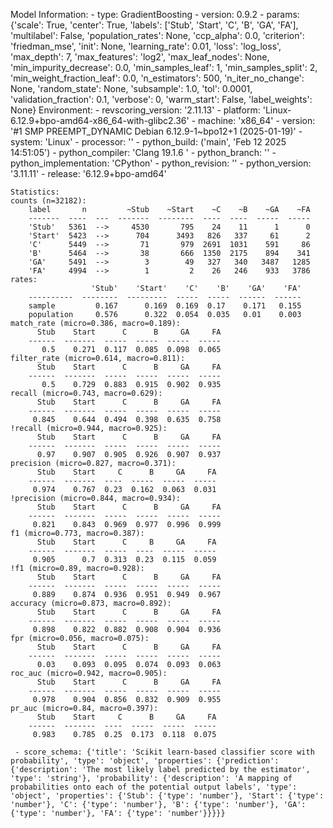 Model Information:
	 - type: GradientBoosting
	 - version: 0.9.2
	 - params: {'scale': True, 'center': True, 'labels': ['Stub', 'Start', 'C', 'B', 'GA', 'FA'], 'multilabel': False, 'population_rates': None, 'ccp_alpha': 0.0, 'criterion': 'friedman_mse', 'init': None, 'learning_rate': 0.01, 'loss': 'log_loss', 'max_depth': 7, 'max_features': 'log2', 'max_leaf_nodes': None, 'min_impurity_decrease': 0.0, 'min_samples_leaf': 1, 'min_samples_split': 2, 'min_weight_fraction_leaf': 0.0, 'n_estimators': 500, 'n_iter_no_change': None, 'random_state': None, 'subsample': 1.0, 'tol': 0.0001, 'validation_fraction': 0.1, 'verbose': 0, 'warm_start': False, 'label_weights': None}
	Environment:
	 - revscoring_version: '2.11.13'
	 - platform: 'Linux-6.12.9+bpo-amd64-x86_64-with-glibc2.36'
	 - machine: 'x86_64'
	 - version: '#1 SMP PREEMPT_DYNAMIC Debian 6.12.9-1~bpo12+1 (2025-01-19)'
	 - system: 'Linux'
	 - processor: ''
	 - python_build: ('main', 'Feb 12 2025 14:51:05')
	 - python_compiler: 'Clang 19.1.6 '
	 - python_branch: ''
	 - python_implementation: 'CPython'
	 - python_revision: ''
	 - python_version: '3.11.11'
	 - release: '6.12.9+bpo-amd64'
	
	Statistics:
	counts (n=32182):
		label       n         ~Stub    ~Start    ~C    ~B    ~GA    ~FA
		-------  ----  ---  -------  --------  ----  ----  -----  -----
		'Stub'   5361  -->     4530       795    24    11      1      0
		'Start'  5423  -->      704      3493   826   337     61      2
		'C'      5449  -->       71       979  2691  1031    591     86
		'B'      5464  -->       38       666  1350  2175    894    341
		'GA'     5491  -->        3        49   327   340   3487   1285
		'FA'     4994  -->        1         2    26   246    933   3786
	rates:
		              'Stub'    'Start'    'C'    'B'    'GA'    'FA'
		----------  --------  ---------  -----  -----  ------  ------
		sample         0.167      0.169  0.169  0.17    0.171   0.155
		population     0.576      0.322  0.054  0.035   0.01    0.003
	match_rate (micro=0.386, macro=0.189):
		  Stub    Start      C      B     GA     FA
		------  -------  -----  -----  -----  -----
		   0.5    0.271  0.117  0.085  0.098  0.065
	filter_rate (micro=0.614, macro=0.811):
		  Stub    Start      C      B     GA     FA
		------  -------  -----  -----  -----  -----
		   0.5    0.729  0.883  0.915  0.902  0.935
	recall (micro=0.743, macro=0.629):
		  Stub    Start      C      B     GA     FA
		------  -------  -----  -----  -----  -----
		 0.845    0.644  0.494  0.398  0.635  0.758
	!recall (micro=0.944, macro=0.925):
		  Stub    Start      C      B     GA     FA
		------  -------  -----  -----  -----  -----
		  0.97    0.907  0.905  0.926  0.907  0.937
	precision (micro=0.827, macro=0.371):
		  Stub    Start     C      B     GA     FA
		------  -------  ----  -----  -----  -----
		 0.974    0.767  0.23  0.162  0.063  0.031
	!precision (micro=0.844, macro=0.934):
		  Stub    Start      C      B     GA     FA
		------  -------  -----  -----  -----  -----
		 0.821    0.843  0.969  0.977  0.996  0.999
	f1 (micro=0.773, macro=0.387):
		  Stub    Start      C     B     GA     FA
		------  -------  -----  ----  -----  -----
		 0.905      0.7  0.313  0.23  0.115  0.059
	!f1 (micro=0.89, macro=0.928):
		  Stub    Start      C      B     GA     FA
		------  -------  -----  -----  -----  -----
		 0.889    0.874  0.936  0.951  0.949  0.967
	accuracy (micro=0.873, macro=0.892):
		  Stub    Start      C      B     GA     FA
		------  -------  -----  -----  -----  -----
		 0.898    0.822  0.882  0.908  0.904  0.936
	fpr (micro=0.056, macro=0.075):
		  Stub    Start      C      B     GA     FA
		------  -------  -----  -----  -----  -----
		  0.03    0.093  0.095  0.074  0.093  0.063
	roc_auc (micro=0.942, macro=0.905):
		  Stub    Start      C      B     GA     FA
		------  -------  -----  -----  -----  -----
		 0.978    0.904  0.856  0.832  0.909  0.955
	pr_auc (micro=0.84, macro=0.397):
		  Stub    Start     C      B     GA     FA
		------  -------  ----  -----  -----  -----
		 0.983    0.785  0.25  0.173  0.118  0.075
	
	 - score_schema: {'title': 'Scikit learn-based classifier score with probability', 'type': 'object', 'properties': {'prediction': {'description': 'The most likely label predicted by the estimator', 'type': 'string'}, 'probability': {'description': 'A mapping of probabilities onto each of the potential output labels', 'type': 'object', 'properties': {'Stub': {'type': 'number'}, 'Start': {'type': 'number'}, 'C': {'type': 'number'}, 'B': {'type': 'number'}, 'GA': {'type': 'number'}, 'FA': {'type': 'number'}}}}}

